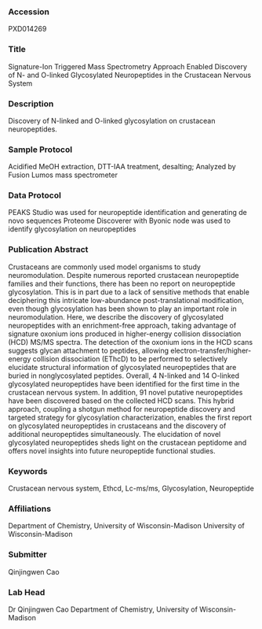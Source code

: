 ### Accession
PXD014269

### Title
Signature-Ion Triggered Mass Spectrometry Approach Enabled Discovery of N- and O-linked Glycosylated Neuropeptides in the Crustacean Nervous System

### Description
Discovery of N-linked and O-linked glycosylation on crustacean neuropeptides.

### Sample Protocol
Acidified MeOH extraction, DTT-IAA treatment, desalting; Analyzed by Fusion Lumos mass spectrometer

### Data Protocol
PEAKS Studio was used for neuropeptide identification and generating de novo sequences Proteome Discoverer with Byonic node was used to identify glycosylation on neuropeptides

### Publication Abstract
Crustaceans are commonly used model organisms to study neuromodulation. Despite numerous reported crustacean neuropeptide families and their functions, there has been no report on neuropeptide glycosylation. This is in part due to a lack of sensitive methods that enable deciphering this intricate low-abundance post-translational modification, even though glycosylation has been shown to play an important role in neuromodulation. Here, we describe the discovery of glycosylated neuropeptides with an enrichment-free approach, taking advantage of signature oxonium ions produced in higher-energy collision dissociation (HCD) MS/MS spectra. The detection of the oxonium ions in the HCD scans suggests glycan attachment to peptides, allowing electron-transfer/higher-energy collision dissociation (EThcD) to be performed to selectively elucidate structural information of glycosylated neuropeptides that are buried in nonglycosylated peptides. Overall, 4 N-linked and 14 O-linked glycosylated neuropeptides have been identified for the first time in the crustacean nervous system. In addition, 91 novel putative neuropeptides have been discovered based on the collected HCD scans. This hybrid approach, coupling a shotgun method for neuropeptide discovery and targeted strategy for glycosylation characterization, enables the first report on glycosylated neuropeptides in crustaceans and the discovery of additional neuropeptides simultaneously. The elucidation of novel glycosylated neuropeptides sheds light on the crustacean peptidome and offers novel insights into future neuropeptide functional studies.

### Keywords
Crustacean nervous system, Ethcd, Lc-ms/ms, Glycosylation, Neuropeptide

### Affiliations
Department of Chemistry, University of Wisconsin-Madison
University of Wisconsin-Madison

### Submitter
Qinjingwen Cao

### Lab Head
Dr Qinjingwen Cao
Department of Chemistry, University of Wisconsin-Madison


